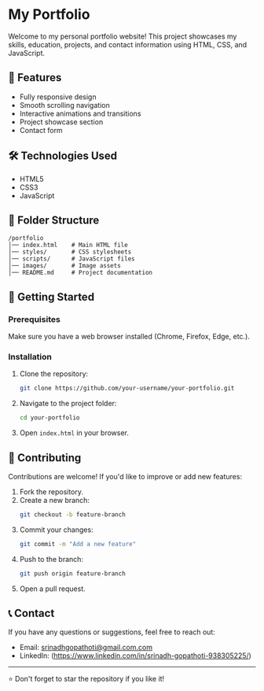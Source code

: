 # My Portfolio

Welcome to my personal portfolio website! This project showcases my skills, education, projects, and contact information using HTML, CSS, and JavaScript.

## 🚀 Features
- Fully responsive design
- Smooth scrolling navigation
- Interactive animations and transitions
- Project showcase section
- Contact form

## 🛠 Technologies Used
- HTML5
- CSS3
- JavaScript

## 📂 Folder Structure
```
/portfolio
│── index.html    # Main HTML file
│── styles/       # CSS stylesheets
│── scripts/      # JavaScript files
│── images/       # Image assets
│── README.md     # Project documentation
```

## 🎯 Getting Started
### Prerequisites
Make sure you have a web browser installed (Chrome, Firefox, Edge, etc.).

### Installation
1. Clone the repository:
   ```bash
   git clone https://github.com/your-username/your-portfolio.git
   ```
2. Navigate to the project folder:
   ```bash
   cd your-portfolio
   ```
3. Open `index.html` in your browser.

## 📌 Contributing
Contributions are welcome! If you'd like to improve or add new features:
1. Fork the repository.
2. Create a new branch:
   ```bash
   git checkout -b feature-branch
   ```
3. Commit your changes:
   ```bash
   git commit -m "Add a new feature"
   ```
4. Push to the branch:
   ```bash
   git push origin feature-branch
   ```
5. Open a pull request.

## 📞 Contact
If you have any questions or suggestions, feel free to reach out:
- Email: srinadhgopathoti@gmail.com.com
- LinkedIn: (https://www.linkedin.com/in/srinadh-gopathoti-938305225/)

---

⭐ Don't forget to star the repository if you like it!

